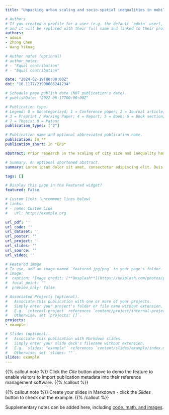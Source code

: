 ```yaml
---
title: "Unpacking urban scaling and socio-spatial inequalities in mobility: Evidence from England"

# Authors
# If you created a profile for a user (e.g. the default `admin` user), write the username (folder name) here 
# and it will be replaced with their full name and linked to their profile.
authors:
- admin
- Zhong Chen
- Wang Yiknag

# Author notes (optional)
# author_notes:
# - "Equal contribution"
# - "Equal contribution"

date: "2024-02-19T00:00:00Z"
doi: "10.1177/23998083241234"

# Schedule page publish date (NOT publication's date).
# publishDate: "2022-08-17T00:00:00Z"

# Publication type.
# Legend: 0 = Uncategorized; 1 = Conference paper; 2 = Journal article;
# 3 = Preprint / Working Paper; 4 = Report; 5 = Book; 6 = Book section;
# 7 = Thesis; 8 = Patent
publication_types: ["2"]

# Publication name and optional abbreviated publication name.
publication: In **
publication_short: In *EPB*

abstract: Prior research on the scaling of city size and inequality has a primary focus on economic factors such as income. Limited research has addressed socio-spatial disparities in mobility, involving physical activities and social interactions among individuals and population groups. Utilising mobile phone app data, this study measured inequalities using multiple mobility-related indicators (i.e. the number of activity points, the radius of gyration, self-containment, and social interaction indices) and related to population size by scaling models. In England’s context, these indicators unfolding mobility patterns and social issues display different scaling regimes, varying from sublinear to super-linear. It was observed that larger cities are associated with greater social interactions, particularly among socioeconomically advantaged groups; however, they also exhibit exacerbated self-segregation. Due to the radiation effect of big cities, the performances (e.g. travel radius) of small surrounding towns deviate from the predicted values of scaling models. Within cities, the evenness of indicators is independent of population size and produces distinct spatial patterns. The findings expand upon previous research and provide a more nuanced understanding of the complex relationship between city size, urban inequality, and human mobility.

# Summary. An optional shortened abstract.
summary: Lorem ipsum dolor sit amet, consectetur adipiscing elit. Duis posuere tellus ac convallis placerat. Proin tincidunt magna sed ex sollicitudin condimentum.

tags: []

# Display this page in the Featured widget?
featured: False

# Custom links (uncomment lines below)
# links:
# - name: Custom Link
#   url: http://example.org

url_pdf: ''
url_code: ''
url_dataset: ''
url_poster: ''
url_project: ''
url_slides: ''
url_source: ''
url_video: ''

# Featured image
# To use, add an image named `featured.jpg/png` to your page's folder. 
# image:
#  caption: 'Image credit: [**Unsplash**](https://unsplash.com/photos/pLCdAaMFLTE)'
#  focal_point: ""
#  preview_only: false

# Associated Projects (optional).
#   Associate this publication with one or more of your projects.
#   Simply enter your project's folder or file name without extension.
#   E.g. `internal-project` references `content/project/internal-project/index.md`.
#   Otherwise, set `projects: []`.
projects:
- example

# Slides (optional).
#   Associate this publication with Markdown slides.
#   Simply enter your slide deck's filename without extension.
#   E.g. `slides: "example"` references `content/slides/example/index.md`.
#   Otherwise, set `slides: ""`.
slides: example
---
```


{{% callout note %}}
Click the *Cite* button above to demo the feature to enable visitors to import publication metadata into their reference management software.
{{% /callout %}}

{{% callout note %}}
Create your slides in Markdown - click the *Slides* button to check out the example.
{{% /callout %}}

Supplementary notes can be added here, including [code, math, and images](https://wowchemy.com/docs/writing-markdown-latex/).
